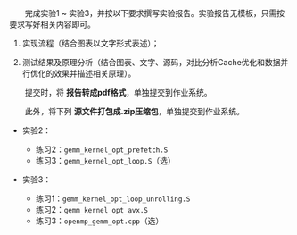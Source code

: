 &emsp;&emsp;完成实验1 ~ 实验3，并按以下要求撰写实验报告。实验报告无模板，只需按要求写好相关内容即可。

1. 实现流程（结合图表以文字形式表述）；

2. 测试结果及原理分析（结合图表、文字、源码，对比分析Cache优化和数据并行优化的效果并描述相关原理）。

&emsp;&emsp;提交时，将 **报告转成pdf格式**，单独提交到作业系统。

&emsp;&emsp;此外，将下列 **源文件打包成.zip压缩包**，单独提交到作业系统。

- 实验2：
    * 练习2：`gemm_kernel_opt_prefetch.S`
    * 练习3：`gemm_kernel_opt_loop.S`（选）

- 实验3：
    * 练习1：`gemm_kernel_opt_loop_unrolling.S`
    * 练习2：`gemm_kernel_opt_avx.S`
    * 练习3：`openmp_gemm_opt.cpp`（选）
